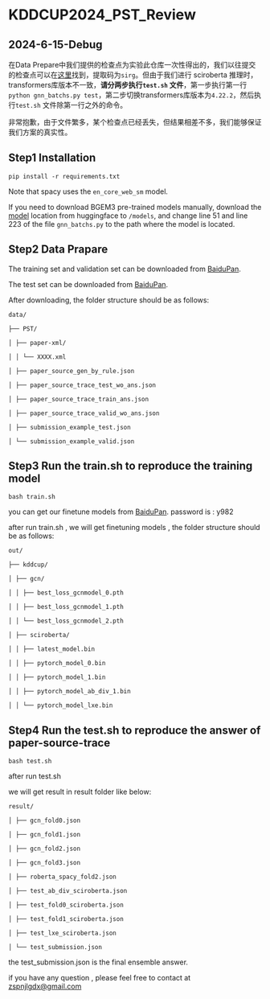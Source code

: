 # KDDCUP2024_PST_Review

## 2024-6-15-Debug

在Data Prepare中我们提供的检查点为实验此仓库一次性得出的，我们以往提交的检查点可以在[这里](https://pan.baidu.com/s/109dJil4rxSqd9zHrx09gfg?pwd=un8u)找到，提取码为```sirg```。但由于我们进行 sciroberta 推理时，transformers库版本不一致，**请分两步执行```test.sh``` 文件**，第一步执行第一行```python gnn_batchs.py test```，第二步切换transformers库版本为```4.22.2```，然后执行```test.sh``` 文件除第一行之外的命令。

非常抱歉，由于文件繁多，某个检查点已经丢失，但结果相差不多，我们能够保证我们方案的真实性。

## Step1 Installation

```
pip install -r requirements.txt
```

Note that spacy uses the ```en_core_web_sm``` model.

If you need to download BGEM3 pre-trained models manually, download the [model](https://huggingface.co/BAAI/bge-m3) location from huggingface to ```/models```, and change line 51 and line 223 of the file ```gnn_batchs.py``` to the path where the model is located.

## Step2 Data Prapare

The training set and validation set can be downloaded from [BaiduPan](https://pan.baidu.com/s/1zylNX4Ar5nZAjNx5mcxSmg?pwd=wzud).

The test set can be downloaded from [BaiduPan](https://pan.baidu.com/s/1CYCW_COrUmuYGI3k_eg7wA?pwd=7f9i).

After downloading, the folder structure should be as follows:

```
data/

├── PST/

│ ├── paper-xml/

│ │ └── XXXX.xml

│ ├── paper_source_gen_by_rule.json

│ ├── paper_source_trace_test_wo_ans.json

│ ├── paper_source_trace_train_ans.json

│ ├── paper_source_trace_valid_wo_ans.json

│ ├── submission_example_test.json

│ └── submission_example_valid.json
```

## Step3 Run the train.sh to reproduce the training model

```
bash train.sh
```

you can get our finetune models from [BaiduPan](https://pan.baidu.com/s/1eCJ4g13x5GAyknmTAZm7ow?pwd=y982). password is : y982

after run train.sh , we will get finetuning models , the folder structure should be as follows: 

```
out/

├── kddcup/

│ ├── gcn/

│ │ ├── best_loss_gcnmodel_0.pth

│ │ ├── best_loss_gcnmodel_1.pth

│ │ └── best_loss_gcnmodel_2.pth

│ ├── sciroberta/

│ │ ├── latest_model.bin

│ │ ├── pytorch_model_0.bin

│ │ ├── pytorch_model_1.bin

│ │ ├── pytorch_model_ab_div_1.bin

│ │ └── pytorch_model_lxe.bin

```



## Step4 Run the test.sh to reproduce the answer of paper-source-trace

```
bash test.sh
```

after run test.sh

we will get result in result folder like below:

```
result/

│ ├── gcn_fold0.json

│ ├── gcn_fold1.json

│ ├── gcn_fold2.json

│ ├── gcn_fold3.json

│ ├── roberta_spacy_fold2.json

│ ├── test_ab_div_sciroberta.json

│ ├── test_fold0_sciroberta.json

│ ├── test_fold1_sciroberta.json

│ ├── test_lxe_sciroberta.json

│ └── test_submission.json
```

the test_submission.json is the final ensemble answer.



if you have any question , please feel free to contact at zspnjlgdx@gmail.com 
